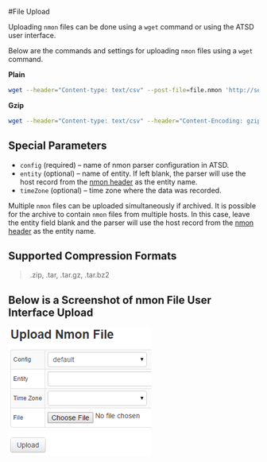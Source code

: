 #File Upload

Uploading `nmon` files can be done using a `wget` command or using the ATSD user interface.

Below are the commands and settings for uploading `nmon` files using a `wget` command.

**Plain**

```sh
wget --header="Content-type: text/csv" --post-file=file.nmon 'http://server:port/nmon/wget?config=config_name&amp;entity=entity_name&amp;timeZone=time_zone_id'
```

**Gzip**

```sh
wget --header="Content-type: text/csv" --header="Content-Encoding: gzip" --post-file=file.nmon.gz 'http://server:port/nmon/wget?config=config_name&amp;entity=entity_name&amp;timeZone=time_zone_id'
```

## Special Parameters

-   `config` (required) – name of nmon parser configuration in ATSD.
-   `entity` (optional) – name of entity. If left blank, the parser will use the host record from the [nmon header](headers.md "Headers") as the entity name.
-   `timeZone` (optional) – time zone where the data was recorded.

Multiple `nmon` files can be uploaded simultaneously if archived. It is possible for the archive to contain `nmon` files from multiple hosts. In this case, leave the entity field blank and the parser will use the host record from the [nmon header](headers.md "Headers") as the entity name.

## Supported Compression Formats

> .zip, .tar, .tar.gz, .tar.bz2

## Below is a Screenshot of nmon File User Interface Upload

![](resources/upload-nmon-file.png "upload nmon file")
